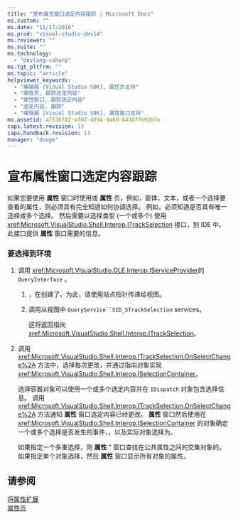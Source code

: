 ```yaml
---
title: "宣布属性窗口选定内容跟踪 | Microsoft Docs"
ms.custom: ""
ms.date: "11/17/2016"
ms.prod: "visual-studio-dev14"
ms.reviewer: ""
ms.suite: ""
ms.technology: 
  - "devlang-csharp"
ms.tgt_pltfrm: ""
ms.topic: "article"
helpviewer_keywords: 
  - "编辑器 [Visual Studio SDK], 属性页支持"
  - "属性页, 跟踪选定内容"
  - "属性窗口, 跟踪选定内容"
  - "选定内容, 跟踪"
  - "编辑器 [Visual Studio SDK], 属性窗口支持"
ms.assetid: a7536f82-afd7-4894-9a60-84307fb92b7e
caps.latest.revision: 13
caps.handback.revision: 13
manager: "douge"
---
```

# 宣布属性窗口选定内容跟踪
如果您要使用 **属性** 窗口时使用或 **属性** 页，例如，窗体，文本，或者一个选择要查看的属性，则必须具有完全知道如何协调选择。  例如，必须知道是否具有唯一选择或多个选择。  然后需要以选择类型 \(一个或多个\) 使用 <xref:Microsoft.VisualStudio.Shell.Interop.ITrackSelection> 接口，到 IDE 中。  此接口提供 **属性** 窗口需要的信息。  
  
### 要选择到环境  
  
1.  调用 <xref:Microsoft.VisualStudio.OLE.Interop.IServiceProvider>的 `QueryInterface` 。  
  
    1.  ，在创建了，为此，请使用站点指针传递给视图。  
  
    2.  调用从视图中 `QueryService``SID_STrackSelection` services。  
  
         这将返回指向 <xref:Microsoft.VisualStudio.Shell.Interop.ITrackSelection>。  
  
2.  调用 <xref:Microsoft.VisualStudio.Shell.Interop.ITrackSelection.OnSelectChange%2A> 方法中，选择每次更改，并通过指向对象实现 <xref:Microsoft.VisualStudio.Shell.Interop.ISelectionContainer>。  
  
     选择容器对象可以使用一个或多个选定内容并在 `IDispatch` 对象包含选择信息。  调用 <xref:Microsoft.VisualStudio.Shell.Interop.ITrackSelection.OnSelectChange%2A> 方法通知 **属性** 窗口选定内容已经更改。  **属性** 窗口然后使用在 <xref:Microsoft.VisualStudio.Shell.Interop.ISelectionContainer> 的对象确定一个或多个选择是否发生的事件，，以及实际对象选择为。  
  
     如果指定一个多重选择，则 **属性** " 窗口查找在公共属性之间的交集对象的。  如果指定单个对象选择，然后 **属性** 窗口显示所有对象的属性。  
  
## 请参阅  
 [将属性扩展](../Topic/Extending%20Properties.md)   
 [属性页](../Topic/Property%20Pages.md)